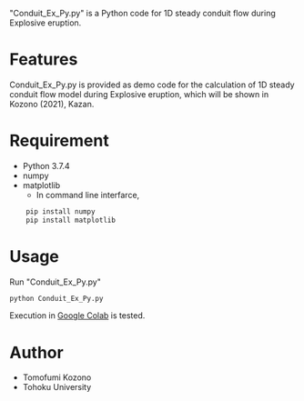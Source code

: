 "Conduit_Ex_Py.py" is a Python code for 1D steady conduit flow during Explosive eruption.

# Features

Conduit_Ex_Py.py is provided as demo code for the calculation of 1D steady conduit flow model
during Explosive eruption, which will be shown in Kozono (2021), Kazan.

# Requirement

* Python 3.7.4
* numpy
* matplotlib
  - In command line interfarce,
```bash
    pip install numpy
    pip install matplotlib
```

# Usage

Run "Conduit_Ex_Py.py"
```bash
python Conduit_Ex_Py.py
```
Execution in [Google Colab](https://colab.research.google.com/notebooks/intro.ipynb) is tested.

# Author

* Tomofumi Kozono
* Tohoku University
